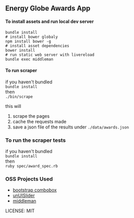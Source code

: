 ## Energy Globe Awards App

#### To install assets and run local dev server

```
bundle install  
# install bower globaly  
npm install bower -g  
# install asset dependencies  
bower install  
# run static web server with livereload  
bundle exec middleman  
```

#### To run scraper

if you haven't bundled  
`bundle install`  
then  
`./bin/scrape`

this will

1. scrape the pages
2. cache the requests made
3. save a json file of the results under `./data/awards.json`

### To run the scraper tests

if you haven't bundled  
`bundle install`  
then  
`ruby spec/award_spec.rb`

### OSS Projects Used

- [bootstrap combobox](https://github.com/danielfarrell/bootstrap-combobox)
- [unUISlider](https://github.com/leongersen/noUiSlider)
- [middleman](middlemanapp.com)

LICENSE: MIT
